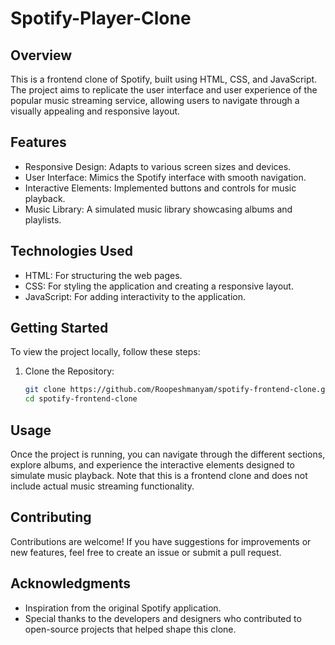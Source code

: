 # Spotify-Player-Clone

## Overview

This is a frontend clone of Spotify, built using HTML, CSS, and JavaScript. The project aims to replicate the user interface and user experience of the popular music streaming service, allowing users to navigate through a visually appealing and responsive layout.

## Features

- Responsive Design: Adapts to various screen sizes and devices.
- User Interface: Mimics the Spotify interface with smooth navigation.
- Interactive Elements: Implemented buttons and controls for music playback.
- Music Library: A simulated music library showcasing albums and playlists.

## Technologies Used

- HTML: For structuring the web pages.
- CSS: For styling the application and creating a responsive layout.
- JavaScript: For adding interactivity to the application.

## Getting Started

To view the project locally, follow these steps:

1. Clone the Repository:
   ```bash
   git clone https://github.com/Roopeshmanyam/spotify-frontend-clone.git
   cd spotify-frontend-clone
   ```


## Usage

Once the project is running, you can navigate through the different sections, explore albums, and experience the interactive elements designed to simulate music playback. Note that this is a frontend clone and does not include actual music streaming functionality.

## Contributing

Contributions are welcome! If you have suggestions for improvements or new features, feel free to create an issue or submit a pull request.


## Acknowledgments

- Inspiration from the original Spotify application.
- Special thanks to the developers and designers who contributed to open-source projects that helped shape this clone.


